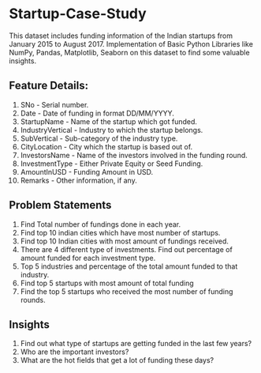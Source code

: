 # Startup-Case-Study
This dataset includes funding information of the Indian startups from January 2015 to August 2017. Implementation of Basic Python Libraries like NumPy, Pandas, Matplotlib, Seaborn on this dataset to find some valuable insights.

## Feature Details:
1) SNo - Serial number.
2) Date - Date of funding in format DD/MM/YYYY.
3) StartupName - Name of the startup which got funded.
4) IndustryVertical - Industry to which the startup belongs.
5) SubVertical - Sub-category of the industry type.
6) CityLocation - City which the startup is based out of.
7) InvestorsName - Name of the investors involved in the funding round.
8) InvestmentType - Either Private Equity or Seed Funding.
9) AmountInUSD - Funding Amount in USD.
10) Remarks - Other information, if any.

## Problem Statements
1) Find Total number of fundings done in each year.
2) Find top 10 indian cities which have most number of startups.
3) Find top 10 Indian cities with most amount of fundings received.
4) There are 4 different type of investments. Find out percentage of amount funded for each investment
type.
5) Top 5 industries and percentage of the total amount funded to that industry.
6) Find top 5 startups with most amount of total funding
7) Find the top 5 startups who received the most number of funding rounds.

## Insights
1) Find out what type of startups are getting funded in the last few years?
2) Who are the important investors?
3) What are the hot fields that get a lot of funding these days?

